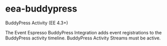 # eea-buddypress
BuddyPress Activity (EE 4.3+)

The Event Espresso BuddyPress Integration adds event registrations to the BuddyPress activity timeline. BuddyPress Activity Streams must be active.